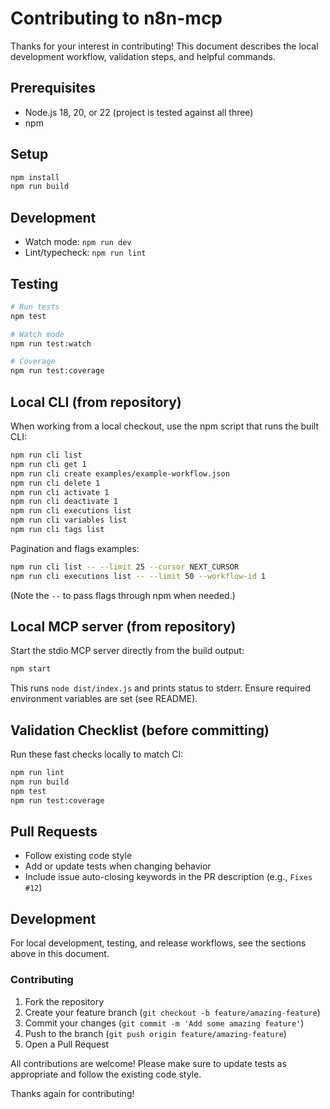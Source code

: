 # Contributing to n8n-mcp

Thanks for your interest in contributing! This document describes the local development workflow, validation steps, and helpful commands.

## Prerequisites
- Node.js 18, 20, or 22 (project is tested against all three)
- npm

## Setup
```bash
npm install
npm run build
```

## Development
- Watch mode: `npm run dev`
- Lint/typecheck: `npm run lint`

## Testing
```bash
# Run tests
npm test

# Watch mode
npm run test:watch

# Coverage
npm run test:coverage
```

## Local CLI (from repository)
When working from a local checkout, use the npm script that runs the built CLI:
```bash
npm run cli list
npm run cli get 1
npm run cli create examples/example-workflow.json
npm run cli delete 1
npm run cli activate 1
npm run cli deactivate 1
npm run cli executions list
npm run cli variables list
npm run cli tags list
```

Pagination and flags examples:
```bash
npm run cli list -- --limit 25 --cursor NEXT_CURSOR
npm run cli executions list -- --limit 50 --workflow-id 1
```
(Note the `--` to pass flags through npm when needed.)

## Local MCP server (from repository)
Start the stdio MCP server directly from the build output:
```bash
npm start
```
This runs `node dist/index.js` and prints status to stderr. Ensure required environment variables are set (see README).

## Validation Checklist (before committing)
Run these fast checks locally to match CI:
```bash
npm run lint
npm run build
npm test
npm run test:coverage
```

## Pull Requests
- Follow existing code style
- Add or update tests when changing behavior
- Include issue auto-closing keywords in the PR description (e.g., `Fixes #12`)

## Development

For local development, testing, and release workflows, see the sections above in this document.

### Contributing
1. Fork the repository
2. Create your feature branch (`git checkout -b feature/amazing-feature`)
3. Commit your changes (`git commit -m 'Add some amazing feature'`)
4. Push to the branch (`git push origin feature/amazing-feature`)
5. Open a Pull Request

All contributions are welcome! Please make sure to update tests as appropriate and follow the existing code style.

Thanks again for contributing!